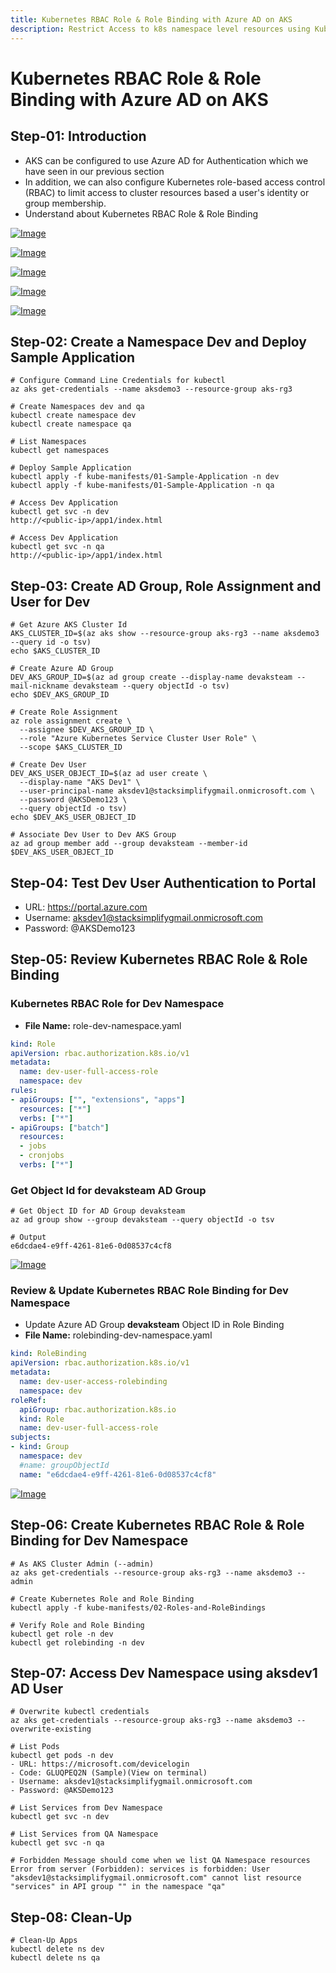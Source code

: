 ```yaml
---
title: Kubernetes RBAC Role & Role Binding with Azure AD on AKS
description: Restrict Access to k8s namespace level resources using Kubernetes RBAC Role and Role Binding with Azure AD
---
```

# Kubernetes RBAC Role & Role Binding with Azure AD on AKS

## Step-01: Introduction
- AKS can be configured to use Azure AD for Authentication which we have seen in our previous section
- In addition, we can also configure Kubernetes role-based access control (RBAC) to limit access to cluster resources based a user's identity or group membership.
- Understand about Kubernetes RBAC Role & Role Binding


[![Image](https://stacksimplify.com/course-images/azure-kubernetes-service-RBAC-2.png "Azure AKS Kubernetes - Masterclass")](https://stacksimplify.com/course-images/azure-kubernetes-service-RBAC-2.png)

[![Image](https://stacksimplify.com/course-images/azure-kubernetes-service-RBAC-1.png "Azure AKS Kubernetes - Masterclass")](https://stacksimplify.com/course-images/azure-kubernetes-service-RBAC-1.png)


[![Image](https://stacksimplify.com/course-images/azure-kubernetes-service-RBAC-Role-RoleBinding-1.png "Azure AKS Kubernetes - Masterclass")](https://stacksimplify.com/course-images/azure-kubernetes-service-RBAC-Role-RoleBinding-1.png)

[![Image](https://stacksimplify.com/course-images/azure-kubernetes-service-RBAC-Role-RoleBinding-2.png "Azure AKS Kubernetes - Masterclass")](https://stacksimplify.com/course-images/azure-kubernetes-service-RBAC-Role-RoleBinding-2.png)

[![Image](https://stacksimplify.com/course-images/azure-kubernetes-service-RBAC-Role-RoleBinding-3.png "Azure AKS Kubernetes - Masterclass")](https://stacksimplify.com/course-images/azure-kubernetes-service-RBAC-Role-RoleBinding-3.png)

## Step-02: Create a Namespace Dev and Deploy Sample Application
```
# Configure Command Line Credentials for kubectl
az aks get-credentials --name aksdemo3 --resource-group aks-rg3

# Create Namespaces dev and qa
kubectl create namespace dev
kubectl create namespace qa

# List Namespaces
kubectl get namespaces

# Deploy Sample Application
kubectl apply -f kube-manifests/01-Sample-Application -n dev
kubectl apply -f kube-manifests/01-Sample-Application -n qa

# Access Dev Application
kubectl get svc -n dev
http://<public-ip>/app1/index.html

# Access Dev Application
kubectl get svc -n qa
http://<public-ip>/app1/index.html
```

## Step-03: Create AD Group, Role Assignment and User for Dev 
```
# Get Azure AKS Cluster Id
AKS_CLUSTER_ID=$(az aks show --resource-group aks-rg3 --name aksdemo3 --query id -o tsv)
echo $AKS_CLUSTER_ID

# Create Azure AD Group
DEV_AKS_GROUP_ID=$(az ad group create --display-name devaksteam --mail-nickname devaksteam --query objectId -o tsv)    
echo $DEV_AKS_GROUP_ID

# Create Role Assignment 
az role assignment create \
  --assignee $DEV_AKS_GROUP_ID \
  --role "Azure Kubernetes Service Cluster User Role" \
  --scope $AKS_CLUSTER_ID

# Create Dev User
DEV_AKS_USER_OBJECT_ID=$(az ad user create \
  --display-name "AKS Dev1" \
  --user-principal-name aksdev1@stacksimplifygmail.onmicrosoft.com \
  --password @AKSDemo123 \
  --query objectId -o tsv)
echo $DEV_AKS_USER_OBJECT_ID  

# Associate Dev User to Dev AKS Group
az ad group member add --group devaksteam --member-id $DEV_AKS_USER_OBJECT_ID
```

## Step-04: Test Dev User Authentication to Portal
- URL: https://portal.azure.com
- Username: aksdev1@stacksimplifygmail.onmicrosoft.com
- Password: @AKSDemo123


## Step-05: Review Kubernetes RBAC Role & Role Binding
### Kubernetes RBAC Role for Dev Namespace
- **File Name:** role-dev-namespace.yaml
```yaml
kind: Role
apiVersion: rbac.authorization.k8s.io/v1
metadata:
  name: dev-user-full-access-role
  namespace: dev
rules:
- apiGroups: ["", "extensions", "apps"]
  resources: ["*"]
  verbs: ["*"]
- apiGroups: ["batch"]
  resources:
  - jobs
  - cronjobs
  verbs: ["*"]
```
### Get Object Id for devaksteam AD Group
```
# Get Object ID for AD Group devaksteam
az ad group show --group devaksteam --query objectId -o tsv

# Output
e6dcdae4-e9ff-4261-81e6-0d08537c4cf8
```

[![Image](https://stacksimplify.com/course-images/azure-kubernetes-service-RBAC-Role.png "Azure AKS Kubernetes - Masterclass")](https://stacksimplify.com/course-images/azure-kubernetes-service-RBAC-Role.png)

### Review & Update Kubernetes RBAC Role Binding for Dev Namespace
- Update Azure AD Group **devaksteam** Object ID in Role Binding
- **File Name:** rolebinding-dev-namespace.yaml
```yaml
kind: RoleBinding
apiVersion: rbac.authorization.k8s.io/v1
metadata:
  name: dev-user-access-rolebinding
  namespace: dev
roleRef:
  apiGroup: rbac.authorization.k8s.io
  kind: Role
  name: dev-user-full-access-role
subjects:
- kind: Group
  namespace: dev
  #name: groupObjectId
  name: "e6dcdae4-e9ff-4261-81e6-0d08537c4cf8"  
```

[![Image](https://stacksimplify.com/course-images/azure-kubernetes-service-RBAC-RoleBinding.png "Azure AKS Kubernetes - Masterclass")](https://stacksimplify.com/course-images/azure-kubernetes-service-RBAC-RoleBinding.png)


## Step-06: Create Kubernetes RBAC Role & Role Binding for Dev Namespace
```
# As AKS Cluster Admin (--admin)
az aks get-credentials --resource-group aks-rg3 --name aksdemo3 --admin

# Create Kubernetes Role and Role Binding
kubectl apply -f kube-manifests/02-Roles-and-RoleBindings

# Verify Role and Role Binding
kubectl get role -n dev
kubectl get rolebinding -n dev
```

## Step-07: Access Dev Namespace using aksdev1 AD User
```
# Overwrite kubectl credentials
az aks get-credentials --resource-group aks-rg3 --name aksdemo3 --overwrite-existing

# List Pods 
kubectl get pods -n dev
- URL: https://microsoft.com/devicelogin
- Code: GLUQPEQ2N (Sample)(View on terminal)
- Username: aksdev1@stacksimplifygmail.onmicrosoft.com
- Password: @AKSDemo123

# List Services from Dev Namespace
kubectl get svc -n dev

# List Services from QA Namespace
kubectl get svc -n qa

# Forbidden Message should come when we list QA Namespace resources
Error from server (Forbidden): services is forbidden: User "aksdev1@stacksimplifygmail.onmicrosoft.com" cannot list resource "services" in API group "" in the namespace "qa"
```

## Step-08: Clean-Up
```
# Clean-Up Apps
kubectl delete ns dev
kubectl delete ns qa
```

